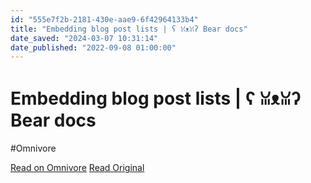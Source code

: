 ```yaml
---
id: "555e7f2b-2181-430e-aae9-6f42964133b4"
title: "Embedding blog post lists | ʕ ꈍᴥꈍʔ Bear docs"
date_saved: "2024-03-07 10:31:14"
date_published: "2022-09-08 01:00:00"
---
```


# Embedding blog post lists | ʕ ꈍᴥꈍʔ Bear docs
#Omnivore

[Read on Omnivore](https://omnivore.app/me/embedding-blog-post-lists-bear-docs-18e18779712)
[Read Original](https://docs.bearblog.dev/embedding-blog-post-lists/)

